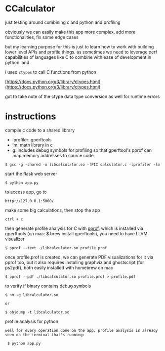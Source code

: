# CCalculator

just testing around combining c and python and profiling

obviously we can easily make this app more complex, add more functionalities, fix some edge cases

but my learning purpose for this is just to learn how to work with building lower level APIs and profile things. as sometimes we need to leverage perf capabilities of languages like C to combine with ease of development in python land

i used `ctypes` to call C functions from python

[https://docs.python.org/3/library/ctypes.html](https://docs.python.org/3/library/ctypes.html)

got to take note of the ctype data type conversion as well for runtime errors

# instructions

compile c code to a shared library

- lprofiler: gperftools
- lm: math library in c
- g: includes debug symbols for profiling so that gperftool's pprof can map memory addresses to source code

```
$ gcc -g -shared -o libcalculator.so -fPIC calculator.c -lprofiler -lm
```

start the flask web server

```
$ python app.py
```

to access app, go to

```
http://127.0.0.1:5000/
```

make some big calculations, then stop the app

```
ctrl + c
```

then generate profile analysis for C with [pprof](https://github.com/google/pprof), which is installed via gperftools (on mac: $ brew install gperftools), you need to have LLVM visualizer

```
$ pprof --text ./libcalculator.so profile.prof
```

once profile.prof is created, we can generate PDF visualizations for it via pprof too, but it also requires installing graphviz and ghostscript (for ps2pdf), both easily installed with homebrew on mac

```
$ pprof --pdf ./libcalculator.so profile.prof > profile.pdf
```

to verify if binary contains debug symbols

```
$ nm -g libcalculator.so

or

$ objdump -t libcalculator.so
```

profile analysis for python

```
well for every operation done on the app, profile analysis is already seen on the terminal that's running:

 $ python app.py
```
